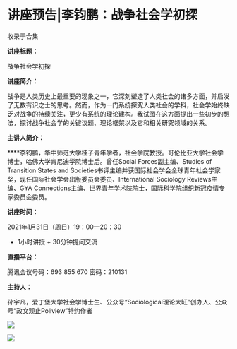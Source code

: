 # 讲座预告|李钧鹏：战争社会学初探


收录于合集

  

**讲座标题：**

战争社会学初探

  

 **讲座简介：**

战争是人类历史上最重要的现象之一，它深刻塑造了人类社会的诸多方面，并启发了无数有识之士的思考。然而，作为一门系统探究人类社会的学科，社会学始终缺乏对战争的持续关注，更少有系统的理论建构。我试图在这方面提出一些初步的想法，探讨战争社会学的关键议题、理论框架以及它和相关研究领域的关系。

  

 **主讲人简介：**

 ****李钧鹏，华中师范大学桂子青年学者，社会学院教授。哥伦比亚大学社会学博士，哈佛大学肯尼迪学院博士后。曾任Social
Forces副主编、Studies of Transition States and
Societies书评主编并获国际社会学会全球青年社会学家奖，现任国际社会学会出版委员会委员、International Sociology
Reviews主编、GYA Connections主编、世界青年学术院院士，国际科学院组织新冠疫情专家委员会委员。

  

 **讲座时间：**

2021年1月31日（周日）19：00—20：30

* 1小时讲授 + 30分钟提问交流

  

 **直播平台：**

腾讯会议号码：693 855 670 密码：210131

  

 **主持人：**

孙宇凡，爱丁堡大学社会学博士生、公众号“Sociological理论大缸”创办人、公众号“政文观止Poliview”特约作者

![](/images/168/2.png)

  

![](/images/168/3.jpeg)

